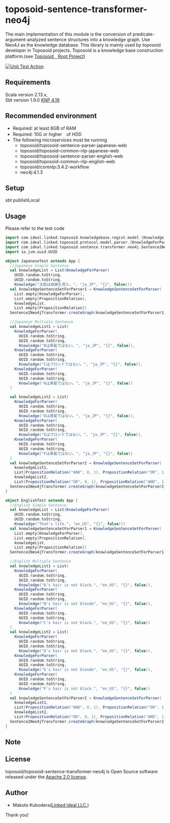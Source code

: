 # toposoid-sentence-transformer-neo4j
The main implementation of this module is the conversion of predicate-argument-analyzed sentence structures into a knowledge graph. 
Use Neo4J as the knowledge database.
This library is mainly used by toposoid developer in Toposoid projects.
Toposoid is a knowledge base construction platform.(see [Toposoid　Root Project](https://github.com/toposoid/toposoid.git))

[![Unit Test Action](https://github.com/toposoid/toposoid-sentence-transformer-neo4j/actions/workflows/action.yml/badge.svg?branch=main)](https://github.com/toposoid/toposoid-sentence-transformer-neo4j/actions/workflows/action.yml)

## Requirements
Scala version 2.13.x,   
Sbt version 1.9.0
[KNP 4.19](https://nlp.ist.i.kyoto-u.ac.jp/?KNP)

## Recommended environment
* Required: at least 8GB of RAM
* Required: 10G or higher　of HDD
* The following microservices must be running
    * toposoid/toposoid-sentence-parser-japanese-web
    * toposoid/toposoid-common-nlp-japanese-web
    * toposoid/toposoid-sentence-parser-english-web
    * toposoid/toposoid-common-nlp-english-web
    * toposoid/corenlp:3.4.2-workflow
    * neo4j:4.1.3

## Setup
sbt publishLocal

## Usage
Please refer to the test code
```scala
import com.ideal.linked.toposoid.knowledgebase.regist.model.{Knowledge, PropositionRelation}
import com.ideal.linked.toposoid.protocol.model.parser.{KnowledgeForParser, KnowledgeSentenceSetForParser}
import com.ideal.linked.toposoid.sentence.transformer.neo4j.Sentence2Neo4jTransformer
import io.jvm.uuid.UUID

object JapaneseTest extends App {
  //Japanese Simple Sentence
  val knowledgeList = List(KnowledgeForParser(
    UUID.random.toString,
    UUID.random.toString,
    Knowledge("太郎は映画を見た。", "ja_JP", "{}", false)))
  val knowledgeSentenceSetForParser1 = KnowledgeSentenceSetForParser(
    List.empty[KnowledgeForParser],
    List.empty[PropositionRelation],
    knowledgeList,
    List.empty[PropositionRelation])
  Sentence2Neo4jTransformer.createGraph(knowledgeSentenceSetForParser1)

  //Japanese Multiple Sentence
  val knowledgeList1 = List(
    KnowledgeForParser(
      UUID.random.toString,
      UUID.random.toString,
      Knowledge("Bは黒髪ではない。", "ja_JP", "{}", false)),
    KnowledgeForParser(
      UUID.random.toString,
      UUID.random.toString,
      Knowledge("Cはブロンドではない。", "ja_JP", "{}", false)),
    KnowledgeForParser(
      UUID.random.toString,
      UUID.random.toString,
      Knowledge("Aは黒髪ではない。", "ja_JP", "{}", false))
  )

  val knowledgeList2 = List(
    KnowledgeForParser(
      UUID.random.toString,
      UUID.random.toString,
      Knowledge("Dは黒髪ではない。", "ja_JP", "{}", false)),
    KnowledgeForParser(
      UUID.random.toString,
      UUID.random.toString,
      Knowledge("Eはブロンドではない。", "ja_JP", "{}", false)),
    KnowledgeForParser(
      UUID.random.toString,
      UUID.random.toString,
      Knowledge("Fは黒髪ではない。", "ja_JP", "{}", false))
  )
  val knowledgeSentenceSetForParser2 = KnowledgeSentenceSetForParser(
    knowledgeList1,
    List(PropositionRelation("AND", 0, 1), PropositionRelation("OR", 1, 2)),
    knowledgeList2,
    List(PropositionRelation("OR", 0, 1), PropositionRelation("AND", 1, 2)))
  Sentence2Neo4jTransformer.createGraph(knowledgeSentenceSetForParser2)
}

object EnglishTest extends App {
  //English Simple Sentence
  val knowledgeList = List(KnowledgeForParser(
    UUID.random.toString,
    UUID.random.toString,
    Knowledge("That's life.", "en_US", "{}", false)))
  val knowledgeSentenceSetForParser1 = KnowledgeSentenceSetForParser(
    List.empty[KnowledgeForParser],
    List.empty[PropositionRelation],
    knowledgeList,
    List.empty[PropositionRelation])
  Sentence2Neo4jTransformer.createGraph(knowledgeSentenceSetForParser1)

  //English Multiple Sentence
  val knowledgeList1 = List(
    KnowledgeForParser(
      UUID.random.toString,
      UUID.random.toString,
      Knowledge("A's hair is not black.", "en_US", "{}", false)),
    KnowledgeForParser(
      UUID.random.toString,
      UUID.random.toString,
      Knowledge("B's hair is not blonde", "en_US", "{}", false)),
    KnowledgeForParser(
      UUID.random.toString,
      UUID.random.toString,
      Knowledge("C's hair is not black.", "en_US", "{}", false))
  )
  val knowledgeList2 = List(
    KnowledgeForParser(
      UUID.random.toString,
      UUID.random.toString,
      Knowledge("D's hair is not black.", "en_US", "{}", false)),
    KnowledgeForParser(
      UUID.random.toString,
      UUID.random.toString,
      Knowledge("E's hair is not blonde", "en_US", "{}", false)),
    KnowledgeForParser(
      UUID.random.toString,
      UUID.random.toString,
      Knowledge("F's hair is not black.", "en_US", "{}", false))
  )
  val knowledgeSentenceSetForParser2 = KnowledgeSentenceSetForParser(
    knowledgeList1,
    List(PropositionRelation("AND", 0, 1), PropositionRelation("OR", 1, 2)),
    knowledgeList2,
    List(PropositionRelation("OR", 0, 1), PropositionRelation("AND", 1, 2)))
  Sentence2Neo4jTransformer.createGraph(knowledgeSentenceSetForParser2)
}
```

## Note

## License
toposoid/toposoid-sentence-transformer-neo4j is Open Source software released under the [Apache 2.0 license](https://www.apache.org/licenses/LICENSE-2.0.html).

## Author
* Makoto Kubodera([Linked Ideal LLC.](https://linked-ideal.com/))

Thank you!

